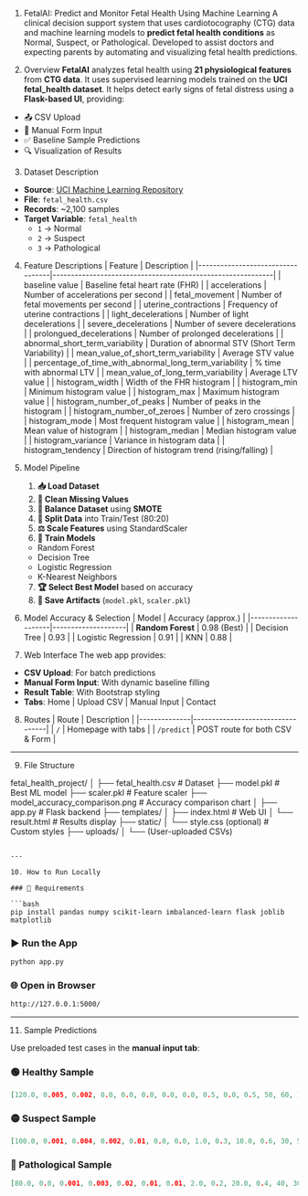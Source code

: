 1. FetalAI: Predict and Monitor Fetal Health Using Machine Learning
  A clinical decision support system that uses cardiotocography (CTG) data and machine learning models to **predict fetal health conditions** as Normal, Suspect, or Pathological. Developed to assist doctors and expecting parents by automating and visualizing fetal health predictions.

2. Overview
**FetalAI** analyzes fetal health using **21 physiological features** from **CTG data**. It uses supervised learning models trained on the **UCI fetal_health dataset**. It helps detect early signs of fetal distress using a **Flask-based UI**, providing:

- 📤 CSV Upload
- 📝 Manual Form Input
- ✅ Baseline Sample Predictions
- 🔍 Visualization of Results


3. Dataset Description
- **Source**: [UCI Machine Learning Repository](https://archive.ics.uci.edu/ml/datasets/Fetal+Health)  
- **File**: `fetal_health.csv`  
- **Records**: ~2,100 samples  
- **Target Variable**: `fetal_health`  
  - `1` → Normal  
  - `2` → Suspect  
  - `3` → Pathological  

4. Feature Descriptions
| Feature                          | Description                                                |
|----------------------------------|------------------------------------------------------------|
| baseline value                   | Baseline fetal heart rate (FHR)                            |
| accelerations                    | Number of accelerations per second                         |
| fetal_movement                   | Number of fetal movements per second                       |
| uterine_contractions             | Frequency of uterine contractions                          |
| light_decelerations              | Number of light decelerations                              |
| severe_decelerations             | Number of severe decelerations                             |
| prolongued_decelerations        | Number of prolonged decelerations                          |
| abnormal_short_term_variability | Duration of abnormal STV (Short Term Variability)         |
| mean_value_of_short_term_variability | Average STV value                                |
| percentage_of_time_with_abnormal_long_term_variability | % time with abnormal LTV |
| mean_value_of_long_term_variability | Average LTV value                                 |
| histogram_width                  | Width of the FHR histogram                                 |
| histogram_min                    | Minimum histogram value                                    |
| histogram_max                    | Maximum histogram value                                    |
| histogram_number_of_peaks       | Number of peaks in the histogram                           |
| histogram_number_of_zeroes      | Number of zero crossings                                   |
| histogram_mode                   | Most frequent histogram value                              |
| histogram_mean                   | Mean value of histogram                                    |
| histogram_median                 | Median histogram value                                     |
| histogram_variance               | Variance in histogram data                                 |
| histogram_tendency               | Direction of histogram trend (rising/falling)             |


5. Model Pipeline
    1. **📥 Load Dataset**  
    2. **🧹 Clean Missing Values**  
    3. **🧬 Balance Dataset** using **SMOTE**  
    4. **🔀 Split Data** into Train/Test (80:20)  
    5. **⚖ Scale Features** using StandardScaler  
    6. **🧠 Train Models**  
   - Random Forest  
   - Decision Tree  
   - Logistic Regression  
   - K-Nearest Neighbors  
    7. **🏆 Select Best Model** based on accuracy  
    8. **💾 Save Artifacts** (`model.pkl`, `scaler.pkl`)  


6. Model Accuracy & Selection
| Model               | Accuracy (approx.) |
|--------------------|--------------------|
| **Random Forest**   | 0.98 (Best)      |
| Decision Tree       | 0.93               |
| Logistic Regression | 0.91               |
| KNN                 | 0.88               |


7. Web Interface
The web app provides:

- **CSV Upload**: For batch predictions  
- **Manual Form Input**: With dynamic baseline filling  
- **Result Table**: With Bootstrap styling  
- **Tabs**: Home | Upload CSV | Manual Input | Contact

8. Routes
| Route        | Description                      |
|--------------|----------------------------------|
| `/`          | Homepage with tabs               |
| `/predict`   | POST route for both CSV & Form   |

---

9. File Structure

fetal_health_project/
│
├── fetal_health.csv                  # Dataset
├── model.pkl                         # Best ML model
├── scaler.pkl                        # Feature scaler
├── model_accuracy_comparison.png     # Accuracy comparison chart
│
├── app.py                            # Flask backend
├── templates/
│   ├── index.html                    # Web UI
│   └── result.html                   # Results display
├── static/
│   └── style.css (optional)          # Custom styles
├── uploads/
│   └── (User-uploaded CSVs)
```

---

10. How to Run Locally

### 🧰 Requirements

```bash
pip install pandas numpy scikit-learn imbalanced-learn flask joblib matplotlib
```

### ▶️ Run the App

```bash
python app.py
```

### 🌐 Open in Browser

```bash
http://127.0.0.1:5000/
```

---

11. Sample Predictions

Use preloaded test cases in the **manual input tab**:

### 🟢 Healthy Sample

```json
[120.0, 0.005, 0.002, 0.0, 0.0, 0.0, 0.0, 0.0, 0.5, 0.0, 0.5, 50, 60, 160, 1, 0, 150, 140, 140, 10, 1]
```

### 🟡 Suspect Sample

```json
[100.0, 0.001, 0.004, 0.002, 0.01, 0.0, 0.0, 1.0, 0.3, 10.0, 0.6, 30, 50, 140, 3, 0, 120, 110, 105, 12, -1]
```

### 🔴 Pathological Sample

```json
[80.0, 0.0, 0.001, 0.003, 0.02, 0.01, 0.01, 2.0, 0.2, 20.0, 0.4, 40, 30, 110, 5, 1, 100, 90, 85, 20, -1]
```




